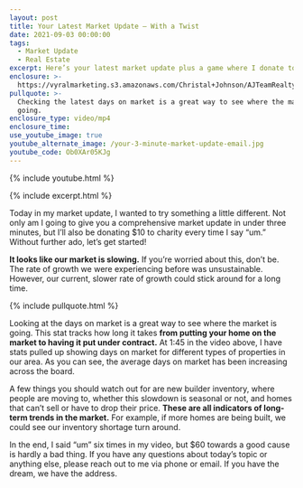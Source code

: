 ```yaml
---
layout: post
title: Your Latest Market Update — With a Twist
date: 2021-09-03 00:00:00
tags:
  - Market Update
  - Real Estate
excerpt: Here’s your latest market update plus a game where I donate to charity.
enclosure: >-
  https://vyralmarketing.s3.amazonaws.com/Christal+Johnson/AJTeamRealty+-what+is+good+in+the+hood.mp4
pullquote: >-
  Checking the latest days on market is a great way to see where the market is
  going.
enclosure_type: video/mp4
enclosure_time:
use_youtube_image: true
youtube_alternate_image: /your-3-minute-market-update-email.jpg
youtube_code: Ob0XAr05KJg
---
```

{% include youtube.html %}

{% include excerpt.html %}

Today in my market update, I wanted to try something a little different. Not only am I going to give you a comprehensive market update in under three minutes, but I’ll also be donating $10 to charity every time I say “um.” Without further ado, let’s get started\!

**It looks like our market is slowing.** If you’re worried about this, don’t be. The rate of growth we were experiencing before was unsustainable. However, our current, slower rate of growth could stick around for a long time.&nbsp;

{% include pullquote.html %}

Looking at the days on market is a great way to see where the market is going. This stat tracks how long it takes **from putting your home on the market to having it put under contract.** At 1:45 in the video above, I have stats pulled up showing days on market for different types of properties in our area. As you can see, the average days on market has been increasing across the board.&nbsp;

A few things you should watch out for are new builder inventory, where people are moving to, whether this slowdown is seasonal or not, and homes that can’t sell or have to drop their price. **These are all indicators of long-term trends in the market.** For example, if more homes are being built, we could see our inventory shortage turn around.&nbsp;

In the end, I said “um” six times in my video, but $60 towards a good cause is hardly a bad thing. If you have any questions about today’s topic or anything else, please reach out to me via phone or email. If you have the dream, we have the address.
